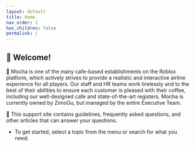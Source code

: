 ```yaml
---
layout: default
title: Home
nav_order: 1
has_children: false
permalink: /
---
```


## 👋 Welcome!

🍵 Mocha is one of the many cafe-based establishments on the Roblox platform, which actively strives to provide a realistic and interactive airline experience for all players. Our staff and HR teams work tirelessly and to the best of their abilities to ensure each customer is pleased with their coffee, including our well-designed cafe and state-of-the-art registers. Mocha is currently owned by ZimoGu, but managed by the entire Executive Team.

🔎 This support site contains guidelines, frequently asked questions, and other articles that can answer your questions.
- To get started, select a topic from the menu or search for what you need.
